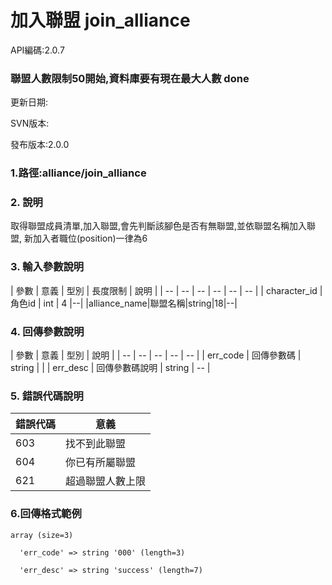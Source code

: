# 加入聯盟 join_alliance



API編碼:2.0.7


### 聯盟人數限制50開始,資料庫要有現在最大人數 done



更新日期:

> 

SVN版本:

> 

發布版本:2.0.0
### 1.路徑:alliance/join_alliance

### 2. 說明

取得聯盟成員清單,加入聯盟,會先判斷該腳色是否有無聯盟,並依聯盟名稱加入聯盟,
新加入者職位(position)一律為6
### 3. 輸入參數說明


| 參數 | 意義 | 型別 | 長度限制 | 說明 |
| -- | -- | -- | -- | -- | -- |
| character_id | 角色id | int | 4 |--|
|alliance_name|聯盟名稱|string|18|--|

### 4. 回傳參數說明
| 參數 | 意義 | 型別 | 說明 |
| -- | -- | -- | -- | -- |
| err_code | 回傳參數碼 | string |  |
| err_desc | 回傳參數碼說明 | string | -- |




### 5. 錯誤代碼說明
|錯誤代碼|意義|
|--|--|
|603|找不到此聯盟|
|604|你已有所屬聯盟|
|621|超過聯盟人數上限|
### 6.回傳格式範例

```
array (size=3)

  'err_code' => string '000' (length=3)
  
  'err_desc' => string 'success' (length=7)
  ```
